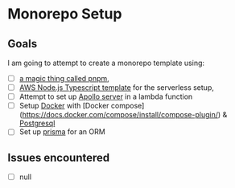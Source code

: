 # Monorepo Setup
## Goals

 I am going to attempt to create a monorepo template using:
 - [ ]  [a magic thing called pnpm](https://pnpm.io/),
 - [ ]  [AWS Node.js Typescript template](https://github.com/andrenbrandao/serverless-typescript-boilerplate) for the serverless setup, 
 - [ ]  Attempt to set up [Apollo server](https://itnext.io/how-to-build-a-serverless-apollo-graphql-server-with-aws-lambda-webpack-and-typescript-64a377739208 ) in a lambda function
 - [ ] Setup [Docker](https://docs.docker.com/get-docker/) with [Docker compose] (https://docs.docker.com/compose/install/compose-plugin/) & [Postgresql](https://hub.docker.com/_/postgres)
 - [ ] Set up [prisma](https://www.prisma.io/docs/getting-started/setup-prisma) for an ORM

## Issues encountered
- [ ] null